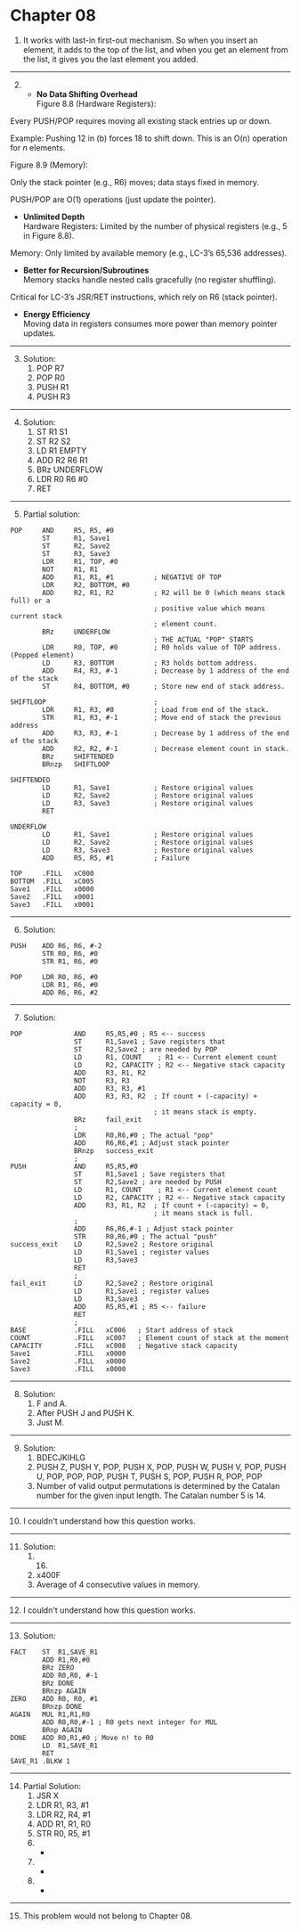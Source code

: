 # Chapter 08

1. It works with last-in first-out mechanism. So when you insert an element, it adds to the top of the list, and when you get an element from the list, it gives you the last element you added.
---
2.
   - **No Data Shifting Overhead**  
Figure 8.8 (Hardware Registers):

Every PUSH/POP requires moving all existing stack entries up or down.

Example: Pushing 12 in (b) forces 18 to shift down. This is an O(n) operation for *n* elements.

Figure 8.9 (Memory):

Only the stack pointer (e.g., R6) moves; data stays fixed in memory.

PUSH/POP are O(1) operations (just update the pointer).

   - **Unlimited Depth**  
Hardware Registers: Limited by the number of physical registers (e.g., 5 in Figure 8.8).

Memory: Only limited by available memory (e.g., LC-3’s 65,536 addresses).

   - **Better for Recursion/Subroutines**  
Memory stacks handle nested calls gracefully (no register shuffling).

Critical for LC-3’s JSR/RET instructions, which rely on R6 (stack pointer).

   - **Energy Efficiency**  
Moving data in registers consumes more power than memory pointer updates.
---
3. Solution:
   1. POP R7
   2. POP R0
   3. PUSH R1
   4. PUSH R3
---
4. Solution:
   1. ST R1 S1
   2. ST R2 S2
   3. LD R1 EMPTY
   4. ADD R2 R6 R1
   5. BRz UNDERFLOW
   6. LDR R0 R6 #0
   7. RET
---
5. Partial solution:

```assembly
POP     AND	    R5,	R5,	#0
        ST	    R1,	Save1
        ST      R2, Save2
        ST      R3, Save3
        LDR	    R1,	TOP, #0
        NOT     R1, R1
        ADD     R1, R1, #1          ; NEGATIVE OF TOP
        LDR     R2, BOTTOM, #0
        ADD     R2, R1, R2          ; R2 will be 0 (which means stack full) or a
                                    ; positive value which means current stack
                                    ; element count.
        BRz     UNDERFLOW
                                    ; THE ACTUAL "POP" STARTS
        LDR     R0, TOP, #0         ; R0 holds value of TOP address. (Popped element)
        LD      R3, BOTTOM          ; R3 holds bottom address.
        ADD     R4, R3, #-1         ; Decrease by 1 address of the end of the stack
        ST	    R4,	BOTTOM,	#0      ; Store new end of stack address.

SHIFTLOOP                           ;
        LDR     R1, R3, #0          ; Load from end of the stack.
        STR     R1, R3, #-1         ; Move end of stack the previous address
        ADD     R3, R3, #-1         ; Decrease by 1 address of the end of the stack
        ADD     R2, R2, #-1         ; Decrease element count in stack.
        BRz     SHIFTENDED
        BRnzp   SHIFTLOOP

SHIFTENDED
        LD      R1, Save1           ; Restore original values
        LD      R2, Save2           ; Restore original values
        LD      R3, Save3           ; Restore original values
        RET

UNDERFLOW
        LD      R1, Save1           ; Restore original values
        LD      R2, Save2           ; Restore original values
        LD      R3, Save3           ; Restore original values
        ADD     R5, R5, #1          ; Failure

TOP     .FILL	xC000
BOTTOM  .FILL	xC005
Save1   .FILL	x0000
Save2   .FILL	x0001
Save3   .FILL	x0001
```

---
6. Solution:

```assembly
PUSH    ADD R6, R6, #-2
        STR R0, R6, #0
        STR R1, R6, #0

POP     LDR R0, R6, #0
        LDR R1, R6, #0
        ADD R6, R6, #2
```

---
7. Solution:

```assembly
POP             AND     R5,R5,#0 ; R5 <-- success
                ST      R1,Save1 ; Save registers that
                ST      R2,Save2 ; are needed by POP
                LD      R1, COUNT    ; R1 <-- Current element count
                LD      R2, CAPACITY ; R2 <-- Negative stack capacity
                ADD     R3, R1, R2
                NOT	    R3,	R3
                ADD     R3, R3, #1
                ADD	    R3,	R3,	R2  ; If count + (-capacity) + capacity = 0,
                                    ; it means stack is empty.
                BRz     fail_exit
                ;
                LDR     R0,R6,#0 ; The actual "pop"
                ADD     R6,R6,#1 ; Adjust stack pointer
                BRnzp   success_exit
                ;
PUSH            AND     R5,R5,#0
                ST      R1,Save1 ; Save registers that
                ST      R2,Save2 ; are needed by PUSH
                LD      R1, COUNT    ; R1 <-- Current element count
                LD      R2, CAPACITY ; R2 <-- Negative stack capacity
                ADD	    R3,	R1,	R2  ; If count + (-capacity) = 0,
                                    ; it means stack is full.
                ;
                ADD     R6,R6,#-1 ; Adjust stack pointer
                STR     R0,R6,#0 ; The actual "push"
success_exit    LD      R2,Save2 ; Restore original
                LD      R1,Save1 ; register values
                LD      R3,Save3
                RET
                ;
fail_exit       LD      R2,Save2 ; Restore original
                LD      R1,Save1 ; register values
                LD      R3,Save3
                ADD     R5,R5,#1 ; R5 <-- failure
                RET
                ;
BASE            .FILL   xC006   ; Start address of stack
COUNT           .FILL	xC007   ; Element count of stack at the moment
CAPACITY        .FILL   xC008   ; Negative stack capacity
Save1           .FILL   x0000
Save2           .FILL   x0000
Save3           .FILL   x0000
```

---
8. Solution:
   1. F and A.
   2. After PUSH J and PUSH K.
   3. Just M.
---
9. Solution:
   1. BDECJKIHLG
   2. PUSH Z, PUSH Y, POP, PUSH X, POP, PUSH W, PUSH V, POP, PUSH U, POP, POP, POP, PUSH T, PUSH S, POP, PUSH R, POP, POP
   3. Number of valid output permutations is determined by the Catalan number for the given input length. The Catalan number 5 is 14.
---
10. I couldn't understand how this question works.
---
11. Solution:
    1. 16.
    2. x400F
    3. Average of 4 consecutive values in memory.
---
12. I couldn't understand how this question works.
---
13. Solution:

```assembly
FACT    ST  R1,SAVE_R1
        ADD R1,R0,#0
        BRz ZERO
        ADD R0,R0, #-1
        BRz DONE
        BRnzp AGAIN
ZERO    ADD R0, R0, #1
        BRnzp DONE
AGAIN   MUL R1,R1,R0
        ADD R0,R0,#-1 ; R0 gets next integer for MUL
        BRnp AGAIN
DONE    ADD R0,R1,#0 ; Move n! to R0
        LD  R1,SAVE_R1
        RET
SAVE_R1 .BLKW 1
```

---
14. Partial Solution:
    1.  JSR X
    2.  LDR R1, R3, #1
    3.  LDR R2, R4, #1
    4.  ADD R1, R1, R0
    5.  STR R0, R5, #1
    6.  -
    7.  -
    8.  -
---
15. This problem would not belong to Chapter 08.
